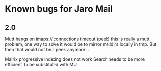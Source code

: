 # Known bugs for Jaro Mail

## 2.0

Mutt hangs on imaps:// connections timeout (peek)
this is really a mutt problem, one way to solve it
would be to mirror maildirs locally in tmp. But
then that would not be a peek anymore...


Mairix progressive indexing does not work
Search needs to be more efficient
To be substituted with MU


